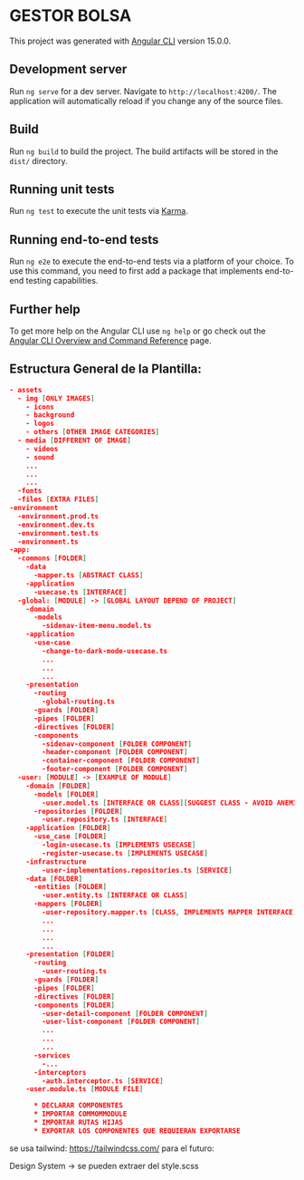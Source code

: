 # GESTOR BOLSA

This project was generated with [Angular CLI](https://github.com/angular/angular-cli) version 15.0.0.

## Development server

Run `ng serve` for a dev server. Navigate to `http://localhost:4200/`. The application will automatically reload if you change any of the source files.


## Build

Run `ng build` to build the project. The build artifacts will be stored in the `dist/` directory.

## Running unit tests

Run `ng test` to execute the unit tests via [Karma](https://karma-runner.github.io).

## Running end-to-end tests

Run `ng e2e` to execute the end-to-end tests via a platform of your choice. To use this command, you need to first add a package that implements end-to-end testing capabilities.

## Further help

To get more help on the Angular CLI use `ng help` or go check out the [Angular CLI Overview and Command Reference](https://angular.io/cli) page.



## Estructura General de la Plantilla:
```json
- assets
  - img [ONLY IMAGES]
    - icons
    - background
    - logos
    - others [OTHER IMAGE CATEGORIES]
  - media [DIFFERENT OF IMAGE]
    - videos
    - sound
    ...
    ...
    ...
  -fonts
  -files [EXTRA FILES]
-environment
  -environment.prod.ts
  -environment.dev.ts
  -environment.test.ts
  -environment.ts
-app:
  -commons [FOLDER]
    -data
      -mapper.ts [ABSTRACT CLASS]
    -application
      -usecase.ts [INTERFACE]
  -global: [MODULE] -> [GLOBAL LAYOUT DEPEND OF PROJECT]
    -domain
      -models
        -sidenav-item-menu.model.ts
    -application
      -use-case
        -change-to-dark-mode-usecase.ts
        ...
        ...
        ...
    -presentation
      -routing
        -global-routing.ts
      -guards [FOLDER]
      -pipes [FOLDER]
      -directives [FOLDER]
      -components
        -sidenav-component [FOLDER COMPONENT]
        -header-component [FOLDER COMPONENT]
        -container-component [FOLDER COMPONENT]
        -footer-component [FOLDER COMPONENT]
  -user: [MODULE] -> [EXAMPLE OF MODULE]
    -domain [FOLDER]
      -models [FOLDER]
        -user.model.ts [INTERFACE OR CLASS][SUGGEST CLASS - AVOID ANEMIC DOMAIN MODEL]
      -repositories [FOLDER]
        -user.repository.ts [INTERFACE]
    -application [FOLDER]
      -use_case [FOLDER]
        -login-usecase.ts [IMPLEMENTS USECASE]
        -register-usecase.ts [IMPLEMENTS USECASE]
    -infrastructure
        -user-implementations.repositories.ts [SERVICE]
    -data [FOLDER]
      -entities [FOLDER]
        -user.entity.ts [INTERFACE OR CLASS]
      -mappers [FOLDER]
        -user-repository.mapper.ts [CLASS, IMPLEMENTS MAPPER INTERFACE]
        ...
        ...
        ...
        ...
    -presentation [FOLDER]
      -routing
        -user-routing.ts
      -guards [FOLDER]
      -pipes [FOLDER]
      -directives [FOLDER]
      -components [FOLDER]
        -user-detail-component [FOLDER COMPONENT]
        -user-list-component [FOLDER COMPONENT]
        ...
        ...
        ...
      -services
        -...
      -interceptors
        -auth.interceptor.ts [SERVICE]
    -user.module.ts [MODULE FILE]

      * DECLARAR COMPONENTES
      * IMPORTAR COMMOMMODULE
      * IMPORTAR RUTAS HIJAS
      * EXPORTAR LOS COMPONENTES QUE REQUIERAN EXPORTARSE
```

se usa tailwind: https://tailwindcss.com/
para el futuro:

Design System -> se pueden extraer del style.scss

